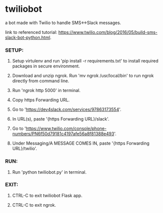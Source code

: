 # twiliobot

a bot made with Twilio to handle SMS<->Slack messages.

link to referenced tutorial: https://www.twilio.com/blog/2016/05/build-sms-slack-bot-python.html.



### SETUP:

1. Setup virtulenv and run 'pip install -r requirements.txt' to install required packages in secure environment.

2. Download and unzip ngrok. Run 'mv ngrok /usr/local/bin' to run ngrok directly from command line.

3. Run 'ngrok http 5000' in terminal.

4. Copy https Forwarding URL.

5. Go to 'https://dev4slack.com/services/97863173554'.

6. In URL(s), paste '{https Forwarding URL}/slack'.

7. Go to 'https://www.twilio.com/console/phone-numbers/PN6f50d79181c4197afe56a8f81388e493'.

8. Under Messaging/A MESSAGE COMES IN, paste '{https Forwarding URL}/twilio'.



### RUN: 

1. Run 'python twiliobot.py' in terminal.



### EXIT: 

1. CTRL-C to exit twiliobot Flask app.

2. CTRL-C to exit ngrok.
